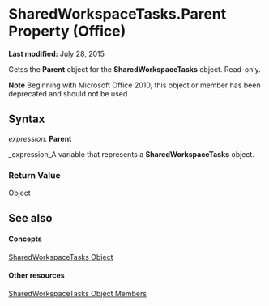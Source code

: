 
# SharedWorkspaceTasks.Parent Property (Office)

 **Last modified:** July 28, 2015

Getss the  **Parent** object for the **SharedWorkspaceTasks** object. Read-only.

 **Note**  Beginning with Microsoft Office 2010, this object or member has been deprecated and should not be used.


## Syntax

 _expression_. **Parent**

 _expression_A variable that represents a  **SharedWorkspaceTasks** object.


### Return Value

Object


## See also


#### Concepts


 [SharedWorkspaceTasks Object](de26341f-44d1-131e-1dbe-e31f3f68e312.md)
#### Other resources


 [SharedWorkspaceTasks Object Members](6323d5c3-b1ed-af53-25e6-e97b22554699.md)
